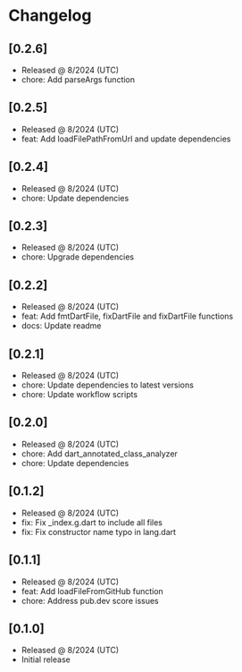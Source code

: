 # Changelog

## [0.2.6]

- Released @ 8/2024 (UTC)
- chore: Add parseArgs function

## [0.2.5]

- Released @ 8/2024 (UTC)
- feat: Add loadFilePathFromUrl and update dependencies

## [0.2.4]

- Released @ 8/2024 (UTC)
- chore: Update dependencies

## [0.2.3]

- Released @ 8/2024 (UTC)
- chore: Upgrade dependencies

## [0.2.2]

- Released @ 8/2024 (UTC)
- feat: Add fmtDartFile, fixDartFile and fixDartFile functions
- docs: Update readme

## [0.2.1]

- Released @ 8/2024 (UTC)
- chore: Update dependencies to latest versions
- chore: Update workflow scripts

## [0.2.0]

- Released @ 8/2024 (UTC)
- chore: Add dart_annotated_class_analyzer
- chore: Update dependencies

## [0.1.2]

- Released @ 8/2024 (UTC)
- fix: Fix _index.g.dart to include all files
- fix: Fix constructor name typo in lang.dart

## [0.1.1]

- Released @ 8/2024 (UTC)
- feat: Add loadFileFromGitHub function
- chore: Address pub.dev score issues

## [0.1.0]

- Released @ 8/2024 (UTC)
- Initial release
